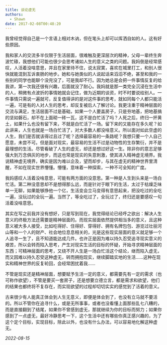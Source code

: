 ```yaml
---
title: 谈论虚无
authors:
  - Shawn
date: 2017-02-08T00:48:20
---
```

我曾经觉得自己是一个言语上相对木讷，但在笔头上却可以挥洒自如的人。这有好些原因。

<!-- more -->

我和家人的交流多半仅限于生活层面，很难触及更深层次的精神，父母一辈终生奔波忙碌，我想他们可能也很少会思考诸如人生的意义之类的问题。我妈倒是经常感叹，人活着没啥意思，并且在家里待不住，说太寂寞，喜欢在城里打工，和别人很快就能混到互诉衷肠的地步。她和与她类似的人说起话来滔滔不绝，甚至和我的一些别的同学也能聊个没完没了，可是我却不行。因为她总是会把一件事情反复的给我讲，第一次我还很有兴趣，后面就没了耐心。我妈就是那一类完全沉浸在生活中的人，稍微有点波折的事情她就会记住，做为近期的谈资，时不时要说给别人。一件事情只需说一遍就可，反复值得讲的是对这件事的思考，就如同每个人都只能活一遍，可是有的人对人生的思考，却反复被后人了解讨论。我更注重于精神层面的交流与满足，生活层面不过是基础，如果一个人要盖房子，只是夯地基，把地基搞的坚如磐石，却不在上面砌一砖一瓦，这不是白忙活了吗？人死之后，终归一抔黄土，如果什么也没有留下来，不就是白忙活了一场。留下来的又能存在多久呢？如此讲来，人生也就是一场白忙活了，对大多数人都没啥意义。所以面对如此空虚的人生，我们是否就该得过且过了呢？选择最容易的一条路呢？我想只要一个人自己愿意，未尝不可。但是面对现实，最容易的生活不过是动物性的生存繁衍，并不是最理想的生活。尽管看破了人生的虚无，却还是想过好这一生。除非你的意志足够强大到万念俱灰的地步，而这也常是现实的失意刺激，使其进入精神虚无境界。我说精神虚无境界，确实是因为难以企及，望而却步，与其在虚无的精神世界里清醒，不如在现实世界懵懂。懵懂，意味着一种探索，一种不可全知的广度。

我妈感叹人活着没啥意思，可能有两方面的没意思。第一种是人生到头来是一场白忙活。第二种没意思却不是想得那么远，而是针对于眼下的生活，太过于枯燥乏味单一无聊，如果能够挣他一个亿，生活变会立马变得有意思起来，把没吃过的全吃一遍，没玩过的全玩一遍。当然了，等全吃过了，全玩过了，终归还是要感叹一句活着没啥意思。

其实在写之前我并没有想好，只是写到现在，我觉得结论已经呼之欲出：解决人生意义的终极方法还需要是精神层面的。而现实层面依然提供相当多的意义，且这种意义被大多人接受，比如吃得好、住得好、穿得好、拥有名牌包包、游览过壮丽河山等和一个人的财产、社会地位息息相关的，光是这些现实层面的意义就足够一个人追寻一生了，且不知道能达成几件。也许正是因为难以持久忍受追寻现实意义的艰苦，所以会转而陷入思考，产生对现实生活的目标的怀疑，开始寻求精神层面的东西；可精神层面的思考，又绕不开人生是一场白忙活这个结论，继而陷入虚无，而又因难以持久忍受这种虚无，转而拥抱现实，继续脚踏实地的生活……这种在现实和精神世界的反复轮回，会经常困扰着我……

不管是现实还是精神层面，想要赋予生活一定的意义，都需要先有一定的需求（也可称作欲望），不管是要买一套房子，还是想要立德立言，都是需求和欲望，他们的结果也都终将不复存在，而实现欲望的过程却切切实实的感觉到了活着的意义。

古来很少有人能真正体会到人生无意义，即便是体会到了，也没有立马就不要活的。所以不管你在追寻什么，或是无所事事，或者也没看懂上面那些乱七八糟的，而是直接翻到了结尾，如果你不曾感到虚无，那就继续为你的目标而努力；如果你感到了一点虚无，最好冷静思考一下，这个生活中还有哪些你真正感兴趣的，为了这个定个目标，实现目标，除此以外，也没有什么办法，可以容易地化解这种虚无。

*2022-08-15*